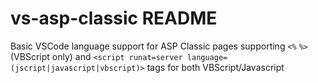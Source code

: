 # vs-asp-classic README

Basic VSCode language support for ASP Classic pages supporting `<%` `%>` (VBScript only) and `<script runat=server language=(jscript|javascript|vbscript)>` tags for both VBScript/Javascript